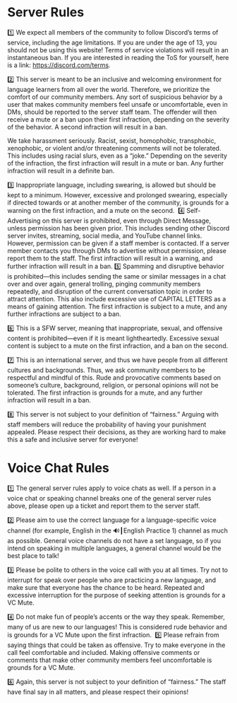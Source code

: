 # Server Rules


:one: We expect all members of the community to follow Discord’s terms of service, including the age limitations. If you are under the age of 13, you should not be using this website! Terms of service violations will result in an instantaneous ban. If you are interested in reading the ToS for yourself, here is a link: https://discord.com/terms.

:two: This server is meant to be an inclusive and welcoming environment for language learners from all over the world. Therefore, we prioritize the comfort of our community members. Any sort of suspicious behavior by a user that makes community members feel unsafe or uncomfortable, even in DMs, should be reported to the server staff team. The offender will then receive a mute or a ban upon their first infraction, depending on the severity of the behavior. A second infraction will result in a ban.

We take harassment seriously. Racist, sexist, homophobic, transphobic, xenophobic, or violent and/or threatening comments will not be tolerated. This includes using racial slurs, even as a “joke.” Depending on the severity of the infraction, the first infraction will result in a mute or ban. Any further infraction will result in a definite ban.

:three: Inappropriate language, including swearing, is allowed but should be kept to a minimum. However, excessive and prolonged swearing, especially if directed towards or at another member of the community, is grounds for a warning on the first infraction, and a mute on the second.
​
:four: Self-Advertising on this server is prohibited, even through Direct Message, unless permission has been given prior. This includes sending other Discord server invites, streaming, social media, and YouTube channel links. However, permission can be given if a staff member is contacted. If a server member contacts you through DMs to advertise without permission, please report them to the staff. The first infraction will result in a warning, and further infraction will result in a ban.
:five: Spamming and disruptive behavior is prohibited—this includes sending the same or similar messages in a chat over and over again, general trolling, pinging community members repeatedly, and disruption of the current conversation topic in order to attract attention. This also include excessive use of CAPITAL LETTERS as a means of gaining attention. The first infraction is subject to a mute, and any further infractions are subject to a ban.

:six: This is a SFW server, meaning that inappropriate, sexual, and offensive content is prohibited—even if it is meant lightheartedly. Excessive sexual content is subject to a mute on the first infraction, and a ban on the second.

:seven: This is an international server, and thus we have people from all different cultures and backgrounds. Thus, we ask community members to be respectful and mindful of this. Rude and provocative comments based on someone’s culture, background, religion, or personal opinions will not be tolerated. The first infraction is grounds for a mute, and any further infraction will result in a ban.

:eight: This server is not subject to your definition of “fairness.” Arguing with staff members will reduce the probability of having your punishment appealed. Please respect their decisions, as they are working hard to make this a safe and inclusive server for everyone!



# Voice Chat Rules



:one: The general server rules apply to voice chats as well. If a person in a voice chat or speaking channel breaks one of the general server rules above, please open up a ticket and report them to the server staff.

:two: Please aim to use the correct language for a language-specific voice channel (for example, English in the 🔊┃English Practice 1) channel as much as possible. General voice channels do not have a set language, so if you intend on speaking in multiple languages, a general channel would be the best place to talk!

:three: Please be polite to others in the voice call with you at all times. Try not to interrupt for speak over people who are practicing a new language, and make sure that everyone has the chance to be heard. Repeated and excessive interruption for the purpose of seeking attention is grounds for a VC Mute.

:four: Do not make fun of people’s accents or the way they speak. Remember, many of us are new to our languages! This is considered rude behavior and is grounds for a VC Mute upon the first infraction.
​
:five: Please refrain from saying things that could be taken as offensive. Try to make everyone in the call feel comfortable and included. Making offensive comments or comments that make other community members feel uncomfortable is grounds for a VC Mute.

:six: Again, this server is not subject to your definition of “fairness.” The staff have final say in all matters, and please respect their opinions!
